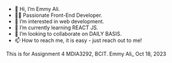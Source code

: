 - 👋 Hi, I’m Emmy Ali.
- 👩‍💻 Passionate Front-End Developer. 
- 👀 I’m interested in web development. 
- 🌱 I’m currently learning REACT JS. 
- 💞️ I’m looking to collaborate on DAILY BASIS. 
- 📫 How to reach me, it is easy - just reach out to me!


<!---
eali8/eali8 is a ✨ special ✨ repository because its `README.md` (this file) appears on your GitHub profile.
You can click the Preview link to take a look at your changes.
--->
This is for Assignment 4 MDIA3292, BCIT. 
Emmy Ali_ Oct 18, 2023 



